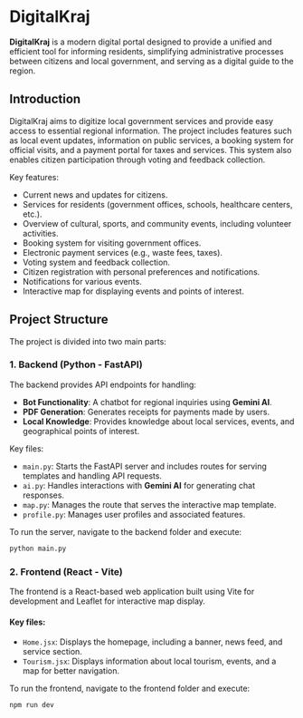 # DigitalKraj

**DigitalKraj** is a modern digital portal designed to provide a unified and efficient tool for informing residents, simplifying administrative processes between citizens and local government, and serving as a digital guide to the region.

## Introduction

DigitalKraj aims to digitize local government services and provide easy access to essential regional information. The project includes features such as local event updates, information on public services, a booking system for official visits, and a payment portal for taxes and services. This system also enables citizen participation through voting and feedback collection.

Key features:
- Current news and updates for citizens.
- Services for residents (government offices, schools, healthcare centers, etc.).
- Overview of cultural, sports, and community events, including volunteer activities.
- Booking system for visiting government offices.
- Electronic payment services (e.g., waste fees, taxes).
- Voting system and feedback collection.
- Citizen registration with personal preferences and notifications.
- Notifications for various events.
- Interactive map for displaying events and points of interest.

## Project Structure

The project is divided into two main parts:

### 1. Backend (Python - FastAPI)

The backend provides API endpoints for handling:
- **Bot Functionality**: A chatbot for regional inquiries using **Gemini AI**.
- **PDF Generation**: Generates receipts for payments made by users.
- **Local Knowledge**: Provides knowledge about local services, events, and geographical points of interest.

Key files:
- `main.py`: Starts the FastAPI server and includes routes for serving templates and handling API requests.
- `ai.py`: Handles interactions with **Gemini AI** for generating chat responses.
- `map.py`: Manages the route that serves the interactive map template.
- `profile.py`: Manages user profiles and associated features.

To run the server, navigate to the backend folder and execute:
```bash
python main.py
```
### 2. Frontend (React - Vite)

The frontend is a React-based web application built using Vite for development and Leaflet for interactive map display.

#### Key files:
- `Home.jsx`: Displays the homepage, including a banner, news feed, and service section.
- `Tourism.jsx`: Displays information about local tourism, events, and a map for better navigation.

To run the frontend, navigate to the frontend folder and execute:

```bash
npm run dev

